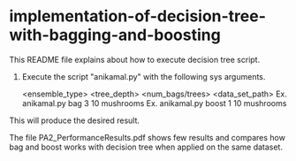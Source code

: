 # implementation-of-decision-tree-with-bagging-and-boosting

This README file explains about how to execute decision tree script.

1. Execute the script "anikamal.py" with the following sys arguments.

	<ensemble_type> <tree_depth> <num_bags/trees> <data_set_path>
	Ex. anikamal.py bag 3 10 mushrooms
	Ex. anikamal.py boost 1 10 mushrooms

This will produce the desired result.

The file PA2_PerformanceResults.pdf shows few results and compares how bag and boost works with decision tree when applied on the same dataset.
